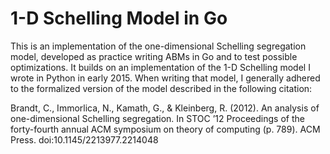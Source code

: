 # 1-D Schelling Model in Go
This is an implementation of the one-dimensional Schelling segregation model, developed as practice writing ABMs in Go and to test possible optimizations.  It builds on an implementation of the 1-D Schelling model I wrote in Python in early 2015. When writing
that model, I generally adhered to the formalized version of the model described in the following citation:

Brandt, C., Immorlica, N., Kamath, G., & Kleinberg, R. (2012). An analysis of one-dimensional Schelling segregation. In STOC ’12 Proceedings of the forty-fourth annual ACM symposium on theory of computing (p. 789). ACM Press. doi:10.1145/2213977.2214048